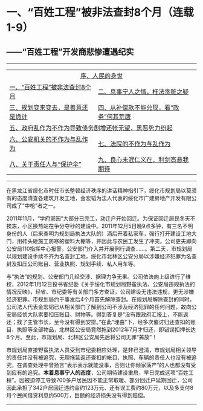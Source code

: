 # 一、“百姓工程”被非法查封8个月（连载1-9）

## ——“百姓工程”开发商悲惨遭遇纪实

---

<table>
<tr>
    <td colspan="2" style="text-align:center"><a href="https://jinhzh.github.io/0.html">序、人民的身世</a></td>
</tr>
<tr>
    <td><a href="https://jinhzh.github.io/1.html">一、“百姓工程”被非法查封8个月</a></td>
    <td><a href="https://jinhzh.github.io/2.html">二、息事宁人之情，枉法贪赃之疑</a></td>
</tr>
<tr>
    <td><a href="https://jinhzh.github.io/3.html">三、规划变来变去，是善意还是诡计</a></td>
    <td><a href="https://jinhzh.github.io/4.html">四、从补偿款不能兑现，看“政务”何其荒唐</a></td>
</tr>
<tr>
    <td colspan="2"><a href="https://jinhzh.github.io/5.html">五、政府乱作为不作为导致债务剧增还帐无望，黑恶势力纷起</a></td>

</tr>
<tr>
    <td><a href="https://jinhzh.github.io/6.html">六、公安机关的不作为与乱作为</a></td>
    <td><a href="https://jinhzh.github.io/7.html">七、法院的不作为与乱作为</a></td>
</tr>
<tr>
    <td><a href="https://jinhzh.github.io/8.html">八、关于责任人与“保护伞”</a></td>
    <td><a href="https://jinhzh.github.io/9.html">九、良心未泯仁义在，利剑高悬我期待</a></td>
</tr>
</table>

---

在黑龙江省绥化市时任市长整顿经济秩序的讲话精神指引下，绥化市规划局以莫须有的态度清查各建筑开发工地，金宏韬为法人代表的绥化市广建房地产开发有限公司成了“中枪”者之一。

2011年11月，“学府家园”大部分已完工，动迁户开始回迁。为保证回迁居民冬天不挨冻，小区换热站在争分夺秒的建设中。2011年12月5日晚9点多钟，有三名不明身份的人（后来查明为规划局执法大队的）酒后开着私家车，强行打开建设工地大门，用砖头砸施工防寒的塑料大棚等，并因此与农民工发生了冲突。公司更夫即向公安局110指挥中心报警，公安部门介入并开展例行调查……。第二天，市规划局以规划建设手续不齐为名查封工地，绥化市北林区公安分局以涉嫌经济犯罪为名查封及扣压公司账目、营业执照、规划手续、私人用车等。

与“执法”的规划、公安部门几经交涉、据理力争无果。公司依法向上级进行了维权，2012年1月12日投书省纪委《关于绥化市规划局野蛮执法、公安局违规执法的情况反映》，经省、市纪委等有关部门多方查证，公司建设无违法违规，更无涉嫌经济犯罪。市规划局约于事发后4个月首先解除查封。在规划局解除查封的同时，公司法人代表金宏韬已从相关部门了解到公司不涉及经济犯罪的任何问题，故向公安局经侦大队索要扣压账目、财物等。得到答复是“没有跟政府汇报上，不能返还；找了主管市长，至今没有得到安排。”在此“理由”下，经多次催讨归还查扣的账目、执照等全部物品，北林区公安局竟然拖到2012年7月才归还，即错误扣押长达8个月。至此，市规划局、北林区公安局先后将公司无罪“蔫放”！

市规划局直接野蛮执法人员受到市纪委相应处理，是非已澄清，市规划局相关领导的责任并没有被追究，无理拖延返还查扣的帐目、执照、车辆的责任人也没有被追究，在调查处理中曾扬言“表示表示就能没事，否则让你倾家荡产”的人也都没有受到应有的追究。**本着息事宁人的态度**，公司期待建设重启，早日完成这项“百姓工程”。因被迫停工导致700多户居民因不能正常取暖、部分回迁户延期回迁，公司因此承担了342户居回迁违约金约123万元、还有误工费约80万元，以及多支付8月个民间借贷利息约500万，巨额的经济损失没有得到赔偿。

---
